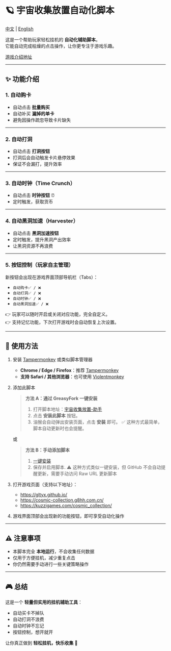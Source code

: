 # 🪐 宇宙收集放置自动化脚本  

[中文](README.md) | [English](README_en.md)

这是一个帮助玩家轻松挂机的 **自动化辅助脚本**。  
它能自动完成枯燥的点击操作，让你更专注于游戏乐趣。  

[游戏介绍地址](https://www.gityx.com/g8hh/hanhuazhong/1079.html)

---

## ✨ 功能介绍  

### 1. 自动购卡  

- 自动点击 **批量购买**  
- 自动补买 **漏掉的单卡**  
- 避免因操作疏忽导致卡片缺失  

---

### 2. 自动打洞  

- 自动点击 **打洞按钮**  
- 打洞后会自动触发卡片悬停效果  
- 保证不会漏打，提升效率  

---

### 3. 自动时钟（Time Crunch）  

- 自动点击 **时钟按钮** ⏰  
- 定时触发，获取货币

---

### 4. 自动黑洞加速（Harvester）

- 自动点击 **黑洞加速按钮**
- 定时触发，提升黑洞产出效率
- 让黑洞资源不再浪费

---

### 5. 按钮控制（玩家自主管理）  

新按钮会出现在游戏界面顶部导航栏（Tabs）：

- `自动购卡✅ / ❌`  
- `自动打洞✅ / ❌`  
- `自动时钟✅ / ❌`  
- `自动黑洞加速✅ / ❌`

👉 玩家可以随时开启或关闭对应功能，完全自定义。  
👉 支持记忆功能，下次打开游戏时会自动恢复上次设置。

---

## 🚀 使用方法  

1. 安装 [Tampermonkey](https://www.tampermonkey.net/) 或类似脚本管理器  

   - **Chrome / Edge / Firefox**：推荐 [Tampermonkey](https://www.tampermonkey.net/)  
   - **支持 Safari / 其他浏览器**：也可使用 [Violentmonkey](https://violentmonkey.github.io/)  

2. 添加此脚本  

   > **方法 A：通过 GreasyFork 一键安装**
   >1. 打开脚本地址：[宇宙收集放置-助手](https://greasyfork.org/zh-CN/scripts/548118-%E5%AE%87%E5%AE%99%E6%94%B6%E9%9B%86%E6%94%BE%E7%BD%AE-%E5%8A%A9%E6%89%8B)
   >2. 点击 **安装此脚本** 按钮。
   >3. 油猴会自动弹出安装页面，点击 **安装** 即可。
   > ✅ 这种方式最简单，脚本自动更新时也会提醒。

   或

   > **方法 B：手动添加脚本**
   >1. [一键安装](https://github.com/LemonNoCry/games-scripts/raw/refs/heads/main/idle-games/CosmicCollection/CosmicCollectionScript.user.js)
   >2. 保存并启用脚本.
   > ⚠️ 这种方式类似一键安装，但 GitHub 不会自动提醒更新，需要手动访问 Raw URL 更新脚本

3. 打开游戏页面（支持以下地址）：  
   - <https://gltyx.github.io/>  
   - <https://cosmic-collection.g8hh.com.cn/>  
   - <https://kuzzigames.com/cosmic_collection/>  
4. 游戏界面顶部会出现新的功能按钮，即可享受自动化操作  

---

## ⚠️ 注意事项  

- 本脚本完全 **本地运行**，不会收集任何数据  
- 仅用于方便挂机，减少重复点击  
- 你仍然需要手动进行一些关键策略操作  

---

## 🎮 总结  

这是一个 **轻量但实用的挂机辅助工具**：  

- 自动买卡不掉队  
- 自动打洞不浪费  
- 自动时钟不忘记  
- 按钮控制，想开就开  

让你真正做到 **轻松挂机，快乐收集** 🚀
